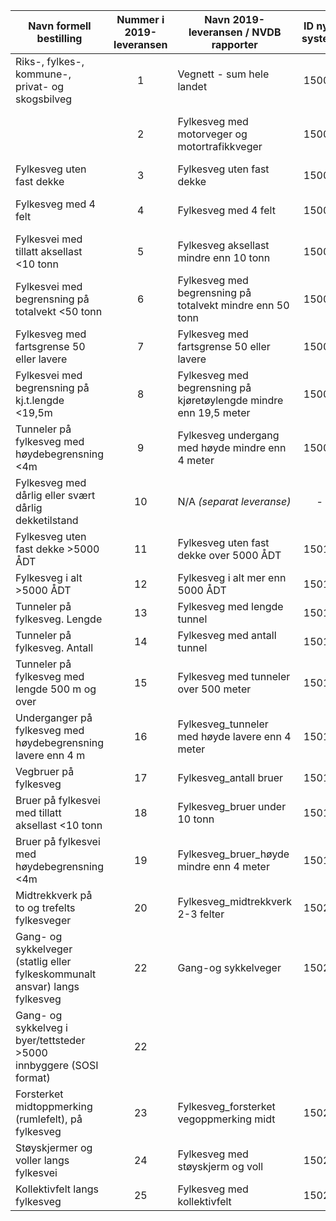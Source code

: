 | Navn formell bestilling 							|  Nummer i 2019-leveransen    			| Navn 2019-leveransen / NVDB rapporter				| ID nytt system | Status 2020  | Filnavn 2020	|
|---------------------------------------------------|:-------------------------------------:|---------------------------------------------------|:--------------:|--------------|---------------|
| Riks-, fylkes-, kommune-, privat- og skogsbilveg 	|   	  	  1 						|  Vegnett - sum hele landet 					 	|  		15001 	 |	OK			| Kostra 01 - Vegnett hele landet.xlsx			|
| 													|   	  	  2 						| Fylkesveg med motorveger og motortrafikkveger  	| 		15002	 |	OK			| 'Kostra 02 - Fylkesveg med motorveg og motortrafikkveg.xlsx' |
| Fylkesveg uten fast dekke 						|   	  	  3 						| Fylkesveg uten fast dekke					 		| 		15003	 |				|				|
| Fylkesveg med 4 felt 								|   	  	  4 						| Fylkesveg med 4 felt 								| 		15004	 |	OK 			| Kostra 04 - Fylkesveg med 4 felt.XLSX |
| Fylkesvei med tillatt aksellast <10 tonn 			|   	  	  5 						| Fylkesveg aksellast mindre enn 10 tonn 			| 		15005	 |				|				|
| Fylkesvei med begrensning på totalvekt <50 tonn 	|   	  	  6							| Fylkesveg med begrensning på totalvekt mindre enn 50 tonn | 15006	 |				|				|
| Fylkesveg med fartsgrense 50 eller lavere 		|   	  	  7 						| Fylkesveg med fartsgrense 50 eller lavere 		| 		15007	 |				|				| 
| Fylkesvei med begrensning på kj.t.lengde <19,5m 	|   	  	  8 						| Fylkesveg med begrensning på kjøretøylengde mindre enn 19,5 meter | 15008 |		|				|
| Tunneler på fylkesveg med høydebegrensning <4m 	|   	  	  9 						| Fylkesveg undergang med høyde mindre enn 4 meter 	| 		15009	 |				|				|
| Fylkesveg med dårlig eller svært dårlig dekketilstand | 	  	 10 						| N/A  _(separat leveranse)_						|  		 -		 |	-			|	-			|
| Fylkesveg uten fast dekke >5000 ÅDT 				|			 11 						| Fylkesveg uten fast dekke over 5000 ÅDT 			| 		15011	 |				|				|
| Fylkesveg i alt >5000 ÅDT 						|  			 12 						| Fylkesveg i alt mer enn 5000 ÅDT 					|		15012 	 |				|				|
| Tunneler på fylkesveg. Lengde 					|   		 13 						| Fylkesveg med lengde tunnel 						| 		15013	 |				|				|
| Tunneler på fylkesveg. Antall 					|   		 14 						| Fylkesveg med antall tunnel 						| 		15014	 |				|				|
| Tunneler på fylkesveg med lengde 500 m og over 	|   		 15 						| Fylkesveg med tunneler over 500 meter 			| 		15015	 |				|				|
| Underganger på fylkesveg med høydebegrensning lavere enn 4 m | 16 						| Fylkesveg_tunneler med høyde lavere enn 4 meter 	| 		15016	 |				|				|
| Vegbruer på fylkesveg 							|   		 17 						|  Fylkesveg_antall bruer 							| 		15017	 |				|				|
| Bruer på fylkesvei med tillatt aksellast <10 tonn |   		 18 						|  Fylkesveg_bruer under 10 tonn 					| 		15018	 |				|				|
| Bruer på fylkesvei med høydebegrensning <4m 		|   		 19 						| Fylkesveg_bruer_høyde mindre enn 4 meter 			| 		15019	 |				|				|
| Midtrekkverk på to og trefelts fylkesveger 		|   		 20 						| Fylkesveg_midtrekkverk 2-3 felter 				|		15020	 |				|				|
| Gang- og sykkelveger (statlig eller fylkeskommunalt ansvar) langs fylkesveg | 22 			| Gang-og sykkelveger 								|		15021 	 |				|				|
| Gang- og sykkelveg i byer/tettsteder >5000 innbyggere (SOSI format) | 		22  		|  													|			 	 | 				|				|
| Forsterket midtoppmerking (rumlefelt), på fylkesveg |   		 23 						| Fylkesveg_forsterket vegoppmerking midt 			|		15023	 |				|				|
| Støyskjermer og voller langs fylkesvei 			|   		 24 						| Fylkesveg med støyskjerm og voll 					|		15024	 |				|				|
| Kollektivfelt langs fylkesveg 					|   		 25 						| Fylkesveg med kollektivfelt 						|		15025	 |				|				|

